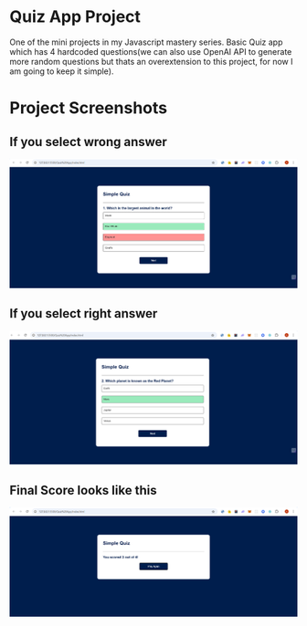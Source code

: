 # Quiz App Project

One of the mini projects in my Javascript mastery series. Basic Quiz app which has 4 hardcoded questions(we can also use OpenAI API to generate more random questions but thats an overextension to this project, for now I am going to keep it simple).

# Project Screenshots

## If you select wrong answer

![wrong answer](images/wrongAnswer.png)

## If you select right answer

![correct answer](images/rightAnswer.png)

## Final Score looks like this

![final Score](images/finalScore.png)
